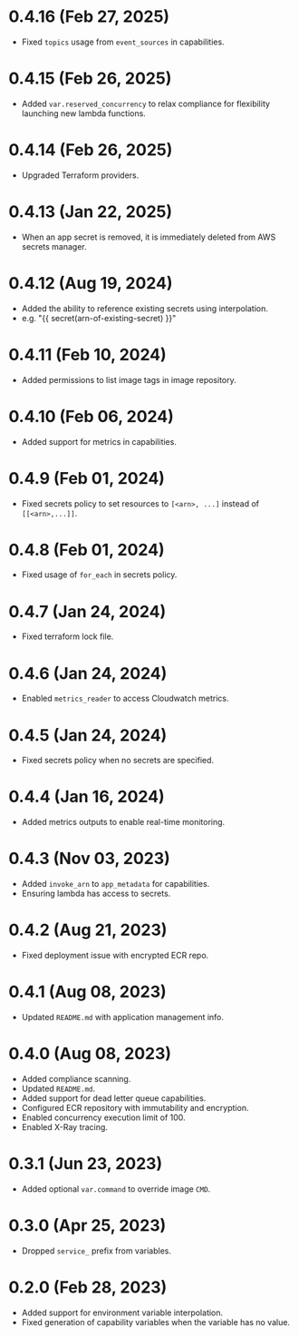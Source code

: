 # 0.4.16 (Feb 27, 2025)
* Fixed `topics` usage from `event_sources` in capabilities.

# 0.4.15 (Feb 26, 2025)
* Added `var.reserved_concurrency` to relax compliance for flexibility launching new lambda functions.

# 0.4.14 (Feb 26, 2025)
* Upgraded Terraform providers.

# 0.4.13 (Jan 22, 2025)
* When an app secret is removed, it is immediately deleted from AWS secrets manager.

# 0.4.12 (Aug 19, 2024)
* Added the ability to reference existing secrets using interpolation.
* e.g. "{{ secret(arn-of-existing-secret) }}"

# 0.4.11 (Feb 10, 2024)
* Added permissions to list image tags in image repository.

# 0.4.10 (Feb 06, 2024)
* Added support for metrics in capabilities.

# 0.4.9 (Feb 01, 2024)
* Fixed secrets policy to set resources to `[<arn>, ...]` instead of `[[<arn>,...]]`.

# 0.4.8 (Feb 01, 2024)
* Fixed usage of `for_each` in secrets policy.

# 0.4.7 (Jan 24, 2024)
* Fixed terraform lock file.

# 0.4.6 (Jan 24, 2024)
* Enabled `metrics_reader` to access Cloudwatch metrics.

# 0.4.5 (Jan 24, 2024)
* Fixed secrets policy when no secrets are specified.

# 0.4.4 (Jan 16, 2024)
* Added metrics outputs to enable real-time monitoring.

# 0.4.3 (Nov 03, 2023)
* Added `invoke_arn` to `app_metadata` for capabilities.
* Ensuring lambda has access to secrets.

# 0.4.2 (Aug 21, 2023)
* Fixed deployment issue with encrypted ECR repo.

# 0.4.1 (Aug 08, 2023)
* Updated `README.md` with application management info.

# 0.4.0 (Aug 08, 2023)
* Added compliance scanning.
* Updated `README.md`.
* Added support for dead letter queue capabilities.
* Configured ECR repository with immutability and encryption.
* Enabled concurrency execution limit of 100.
* Enabled X-Ray tracing.

# 0.3.1 (Jun 23, 2023)
* Added optional `var.command` to override image `CMD`.

# 0.3.0 (Apr 25, 2023)
* Dropped `service_` prefix from variables.

# 0.2.0 (Feb 28, 2023)
* Added support for environment variable interpolation.
* Fixed generation of capability variables when the variable has no value.
